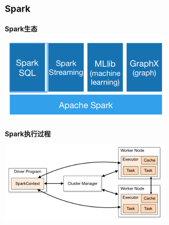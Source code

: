 # Spark

## Spark生态

![Spark生态](../doc/images/Spark生态.png)

## Spark执行过程

![Spark执行过程](../doc/images/Spark执行过程.png)